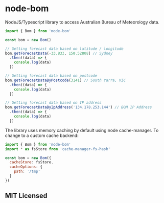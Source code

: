 # node-bom
NodeJS/Typescript library to access Australian Bureau of Meteorology data.

```js
import { Bom } from 'node-bom'

const bom = new Bom()

// Getting forecast data based on latitude / longitude
bom.getForecastData(-33.833, 150.52808) // Sydney
  .then((data) => {
    console.log(data)
  })

// Getting forecast data based on postcode
bom.getForecastDataByPostcode(3141) // South Yarra, VIC
  .then((data) => {
    console.log(data)
  })

// Getting forecast data based on IP address
bom.getForecastDataByIpAddress('134.178.253.144') // BOM IP Address
  .then((data) => {
    console.log(data)
  })

```

The library uses memory caching by default using node cache-manager. To change to a custom cache backend:

```js
import { Bom } from 'node-bom'
import * as fsStore from 'cache-manager-fs-hash'

const bom = new Bom({
  cacheStore: fsStore,
  cacheOptions: {
    path: '/tmp'
  }
})
```

## MIT Licensed